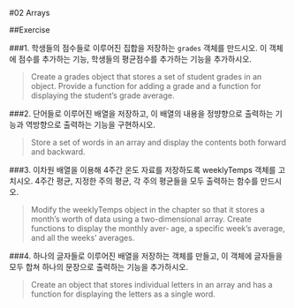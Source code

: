 #02 Arrays

##Exercise

###1.
학생들의 점수들로 이루어진 집합을 저장하는 `grades` 객체를 만드시오. 이 객체에 점수를 추가하는 기능, 학생들의 평균점수를 추가하는 기능을 추가하시오.
> Create a grades object that stores a set of student grades in an object. Provide a function for adding a grade and a function for displaying the student’s grade average.

###2.
단어들로 이루어진 배열을 저장하고, 이 배열의 내용을 정뱡향으로 출력하는 기능과 역방향으로 출력하는 기능을 구현하시오.
> Store a set of words in an array and display the contents both forward and backward.

###3.
이차원 배열을 이용해 4주간 온도 자료를 저장하도록 weeklyTemps 객체를 고치시오. 4주간 평균, 지정한 주의 평균, 각 주의 평균들을 모두 출력하는 함수를 만드시오.
> Modify the weeklyTemps object in the chapter so that it stores a month’s worth of data using a two-dimensional array. Create functions to display the monthly aver‐ age, a specific week’s average, and all the weeks’ averages.

###4.
하나의 글자들로 이루어진 배열을 저장하는 객체를 만들고, 이 객체에 글자들을 모두 합쳐 하나의 문장으로 출력하는 기능을 추가하시오.
> Create an object that stores individual letters in an array and has a function for displaying the letters as a single word.